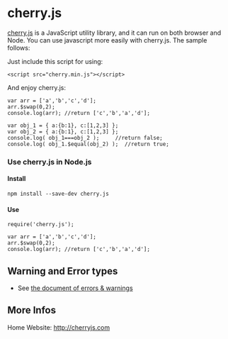 cherry.js
=========

[cherry.js](http://cherryjs.com) is a JavaScript utility library, and it can run on both browser and Node. You can use javascript more easily with cherry.js. The sample follows:

Just include this script for using:

    <script src="cherry.min.js"></script>

And enjoy cherry.js:

    var arr = ['a','b','c','d'];
    arr.$swap(0,2);
    console.log(arr); //return ['c','b','a','d'];
    
    var obj_1 = { a:{b:1}, c:[1,2,3] };
    var obj_2 = { a:{b:1}, c:[1,2,3] };
    console.log( obj_1===obj_2 );     //return false;
    console.log( obj_1.$equal(obj_2) );  //return true;

### Use cherry.js in Node.js

#### Install

    npm install --save-dev cherry.js

#### Use

    require('cherry.js');

    var arr = ['a','b','c','d'];
    arr.$swap(0,2);
    console.log(arr); //return ['c','b','a','d'];

## Warning and Error types
- See [the document of errors & warnings](https://github.com/cherryjs/cherry.js/blob/master/error.md)

## More Infos
Home Website: http://cherryjs.com
